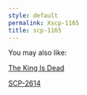 ```yaml
---
style: default
permalink: Xscp-1165
title: scp-1165
---
```

You may also like:

[The King Is Dead](http://scp-wiki.net/the-king-is-dead)

[SCP-2614](http://scp-wiki.net/scp-2614)
